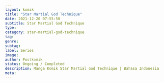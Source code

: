 ```yaml
---
layout: komik
title: "Star Martial God Technique"
date: 2021-12-20 07:55:50
subtitle: Star Martial God Technique
type: 
category: star-martial-god-technique
tag: 
genre: 
subtag: 
label: Series
image: 
author: Postkomik
status: Ongoing / Completed
description: Manga Komik Star Martial God Technique | Bahasa Indonesia
meta: 
---
```

